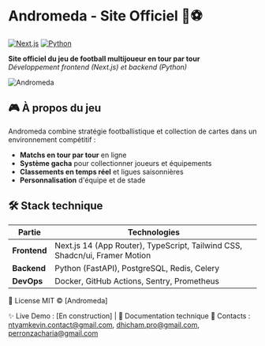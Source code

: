 # Andromeda - Site Officiel 🚀⚽

[![Next.js](https://img.shields.io/badge/Next.js-14.2-000000?logo=next.js)](https://nextjs.org/)
[![Python](https://img.shields.io/badge/Python-3.11+-3776AB?logo=python)](https://www.python.org/)

**Site officiel du jeu de football multijoueur en tour par tour**  
*Développement frontend (Next.js) et backend (Python)*

![Andromeda](https://github.com/user-attachments/assets/dbf2bfb1-451a-4934-98bf-ff5d8439732a)


## 🎮 À propos du jeu
Andromeda combine stratégie footballistique et collection de cartes dans un environnement compétitif :
- **Matchs en tour par tour** en ligne
- **Système gacha** pour collectionner joueurs et équipements
- **Classements en temps réel** et ligues saisonnières
- **Personnalisation** d'équipe et de stade

## 🛠 Stack technique
| Partie       | Technologies                                                                 |
|--------------|------------------------------------------------------------------------------|
| **Frontend** | Next.js 14 (App Router), TypeScript, Tailwind CSS, Shadcn/ui, Framer Motion  |
| **Backend**  | Python (FastAPI), PostgreSQL, Redis, Celery                                  |
| **DevOps**   | Docker, GitHub Actions, Sentry, Prometheus                                   |

📄 License
MIT © [Andromeda]

✨ Live Demo : [En construction] | 📝 Documentation technique
💌 Contacts : ntyamkevin.contact@gmail.com, dhicham.pro@gmail.com, perronzacharia@gmail.com
